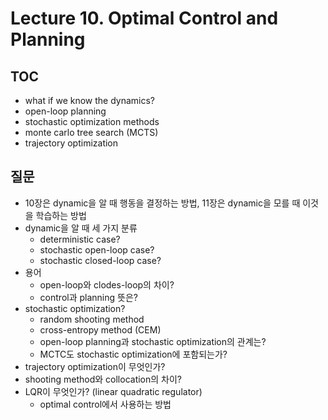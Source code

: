 # Lecture 10. Optimal Control and Planning

## TOC
- what if we know the dynamics?
- open-loop planning
- stochastic optimization methods
- monte carlo tree search (MCTS)
- trajectory optimization

## 질문
- 10장은 dynamic을 알 때 행동을 결정하는 방법, 11장은 dynamic을 모를 때 이것을 학습하는 방법 
- dynamic을 알 때 세 가지 분류
  - deterministic case?
  - stochastic open-loop case?
  - stochastic closed-loop case?
- 용어
  - open-loop와 clodes-loop의 차이?
  - control과 planning 뜻은?
- stochastic optimization?
  - random shooting method
  - cross-entropy method (CEM)
  - open-loop planning과 stochastic optimization의 관계는?
  - MCTC도 stochastic optimization에 포함되는가?
- trajectory optimization이 무엇인가?
- shooting method와 collocation의 차이?
- LQR이 무엇인가? (linear quadratic regulator)
  - optimal control에서 사용하는 방법
